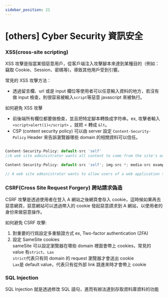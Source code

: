 ```yaml
---
sidebar_position: 21
---
```


# [others] Cyber Security 資訊安全

### XSS(cross-site scripting)

XSS 攻擊是指當某個惡意用戶，從客戶端注入攻擊腳本來達到某種目的（例如：竊取 Cookie、Session、密碼等)，導致其他用戶受到引響。

常見的 XSS 攻擊方法：

- 透過留言欄、url 或是 input 欄位等使用者可以任意輸入資料的地方，若沒有做 input 檢查，則很容易被輸入`script`等惡意 javascript 來被執行。

如何避免 XSS 攻擊

- 前後端所有欄位都要做檢查，並且把特定腳本轉換成字符串。ex, 攻擊者輸入 `<script>alert(1)</script>` ，就把 < 轉成 `&lt`。
- CSP (content security policy) 可以由 server 設定 `Content-Security-Policy` Header 來告訴瀏覽器哪些 domain 的相關資料可以信任。

```js

Content-Security-Policy: default-src 'self'
//A web site administrator wants all content to come from the site's own origin (this excludes subdomains.)

Content-Security-Policy: default-src 'self'; img-src *; media-src example.org example.net; script-src userscripts.example.com

// A web site administrator wants to allow users of a web application to include images from any origin in their own content, but to restrict audio or video media to trusted providers, and all scripts only to a specific server that hosts trusted code.
```

### CSRF(Cross Site Request Forgery) 跨站請求偽造

CSRF 攻擊是透過使用者在登入 A 網站之後網頁會存入 cookie，這時候如果再去惡意網頁，惡意網站可以透過帶入的 cookie 發起惡意請求到 A 網站，以使用者的身份來做惡意操作。

如何避免 CSRF 攻擊:

1. 對重要的行爲設定多重驗證方式 ex, Two-factor authentication (2FA)
2. 設定 SameSite cookies  
   sameSite 可以設定瀏覽器在哪些 domain 裡面會帶上 cookies，常見的 value 有`strict`、`Lax`  
   `strict`代表只有同 domain 的 request 瀏覽器才會送出 cookie  
   `Lax`是 default value，代表只有從外部 link 跳進來時才會帶上 cookie

### SQL Injection

SQL Injection 就是透過修改 SQL 語句，進而有辦法達到存取資料庫資料的功能
